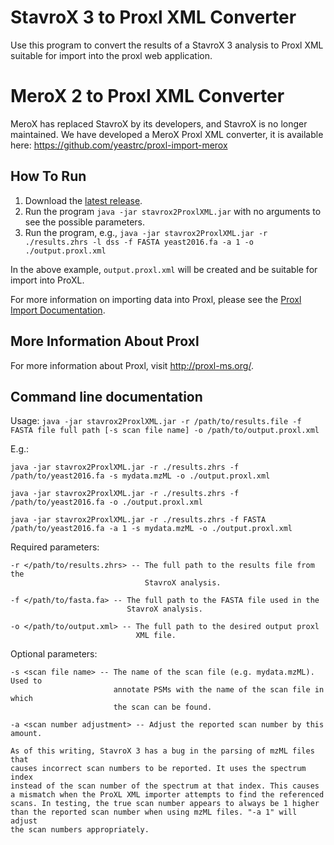 StavroX 3 to Proxl XML Converter
=============================

Use this program to convert the results of a StavroX 3 analysis to Proxl XML suitable for import into the proxl web application.

MeroX 2 to Proxl XML Converter
==============================
MeroX has replaced StavroX by its developers, and StavroX is no longer maintained. We have developed a MeroX Proxl XML converter, it is available here: https://github.com/yeastrc/proxl-import-merox

How To Run
-------------
1. Download the [latest release](https://github.com/yeastrc/proxl-import-stavrox/releases).
2. Run the program ``java -jar stavrox2ProxlXML.jar`` with no arguments to see the possible parameters.
3. Run the program, e.g., ``java -jar stavrox2ProxlXML.jar -r ./results.zhrs -l dss -f FASTA yeast2016.fa -a 1 -o ./output.proxl.xml``

In the above example, ``output.proxl.xml`` will be created and be suitable for import into ProXL.

For more information on importing data into Proxl, please see the [Proxl Import Documentation](http://proxl-web-app.readthedocs.io/en/latest/using/upload_data.html).

More Information About Proxl
-----------------------------
For more information about Proxl, visit http://proxl-ms.org/.

Command line documentation
---------------------------

Usage: ``java -jar stavrox2ProxlXML.jar -r /path/to/results.file -f FASTA file full path [-s scan file name] -o /path/to/output.proxl.xml``

E.g.:

 ``java -jar stavrox2ProxlXML.jar -r ./results.zhrs -f /path/to/yeast2016.fa -s mydata.mzML -o ./output.proxl.xml``

 ``java -jar stavrox2ProxlXML.jar -r ./results.zhrs -f /path/to/yeast2016.fa -o ./output.proxl.xml``

 ``java -jar stavrox2ProxlXML.jar -r ./results.zhrs -f FASTA /path/to/yeast2016.fa -a 1 -s mydata.mzML -o ./output.proxl.xml``


Required parameters:

    -r </path/to/results.zhrs> -- The full path to the results file from the
                                  StavroX analysis.
    
    -f </path/to/fasta.fa> -- The full path to the FASTA file used in the
                              StavroX analysis.
    
    -o </path/to/output.xml> -- The full path to the desired output proxl
                                XML file.


Optional parameters:

    -s <scan file name> -- The name of the scan file (e.g. mydata.mzML). Used to
                           annotate PSMs with the name of the scan file in which
                           the scan can be found.

	-a <scan number adjustment> -- Adjust the reported scan number by this amount.

	As of this writing, StavroX 3 has a bug in the parsing of mzML files that
	causes incorrect scan numbers to be reported. It uses the spectrum index
	instead of the scan number of the spectrum at that index. This causes
	a mismatch when the ProXL XML importer attempts to find the referenced
	scans. In testing, the true scan number appears to always be 1 higher
	than the reported scan number when using mzML files. "-a 1" will adjust
	the scan numbers appropriately.
